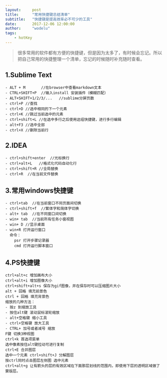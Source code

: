 ```yaml
---
layout:     post
title:      "常用快捷键总结清单"
subtitle:   "快捷键是提高效率必不可少的工具"
date:       2017-12-06 12:00:00
author:     "wodelu"
tags:
    - hotKey
---
```


> 很多常用的软件都有方便的快捷键，但是因为太多了，有时候会忘记。所以把自己常用的快捷整理一个清单，忘记的时候随时补充随时查看。

## 1.Sublime Text
```
- ALT + M 		//在browser中查看markdown文本
- CTRL+SHIFT+P 	//输入install 安装插件（模糊匹配）
- ALT+SHIFT+1/2/3/... 	//sublime分屏页数
- ctrl+P //查找
- ctrl+D //选中相同的下一个元素
- ctrl+K //跳过当前选中的元素
- ctrl+shift+L //在选中多行之后使用这组快捷键，进行多行编辑
- alt+F3 //选中全部
- ctrl+X //删除当前行
```

## 2.IDEA
```
- ctrl+shift+enter 	//光标换行    
- ctrl+alt+L   //格式化代码自动化行
- ctrl+shift+R //全局替换
- ctrl+R  //在当前文件替换
```
## 3.常用windows快捷键
```
- ctrl+tab 	//在当前窗口不同页面间切换
- ctrl+shift+f 	//繁体字和简体字切换
- alt+ tab 	//在不同窗口间切换
- win+ tab 	//当前所有任务小窗视图
- win+ D //显示桌面
- win+R 打开运行窗口
  命令：
  	psr 打开步骤记录器
  	cmd 打开运行脚本窗口

```

## 4.PS快捷键
```
ctrl+alt+c 增加画布大小
ctrl+alt+i 增加图像大小
ctrl+shift+alt+s 保存为gif图像，并在保存时可以压缩图片大小
alt + 回格 填充前景色
ctrl + 回格 填充背景色
缩放的几种方法：
- 按z 到缩放工具
- 按住alt键 滚动鼠标滚轮缩放
- alt+空格键 缩小工具
- ctrl+空格键 放大工具
- CTRL+ 加号或者减号 缩放
F键 切换3种视图
ctrl+k 首选项菜单
选中像素按住alt键拉动可进行复制
ctrl+E 合并图层
选中一个元素 ctrl+shift+J 分解图层
按ctrl同时点击图层左侧图 选中元素
ctrl+alt+g 让有箭头的层的有效区域在下面那层划线的范围内，即使用下层的透明区域做了蒙版层。
```
